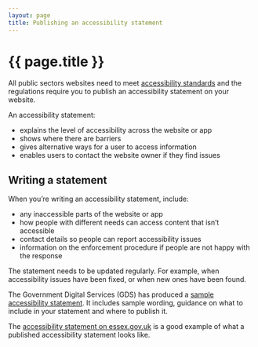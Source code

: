 ```yaml
---
layout: page
title: Publishing an accessibility statement
---
```


# {{ page.title }}

All public sectors websites need to meet [accessibility standards](https://www.gov.uk/guidance/make-your-website-or-app-accessible-and-publish-an-accessibility-statement) and the regulations require you to publish an accessibility statement on your website. 

An accessibility statement:  

- explains the level of accessibility across the website or app 
- shows where there are barriers 
- gives alternative ways for a user to access information 
- enables users to contact the website owner if they find issues 
 

## Writing a statement 
 

When you’re writing an accessibility statement, include: 

- any inaccessible parts of the website or app 
- how people with different needs can access content that isn’t accessible 
- contact details so people can report accessibility issues 
- information on the enforcement procedure if people are not happy with the response 

The statement needs to be updated regularly. For example, when accessibility issues have been fixed, or when new ones have been found. 

The Government Digital Services (GDS) has produced a [sample accessibility statement](https://www.gov.uk/government/publications/sample-accessibility-statement/sample-accessibility-statement-for-a-fictional-public-sector-website). It includes sample wording, guidance on what to include in your statement and where to publish it. 

The [accessibility statement on essex.gov.uk](https://www.essex.gov.uk/accessibility) is a good example of what a published accessibility statement looks like. 

